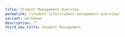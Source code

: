 ```yaml
---
title: Student Management Overview
permalink: /student-life/student-management-overview/
variant: markdown
description: ""
third_nav_title: Student Management
---
```

